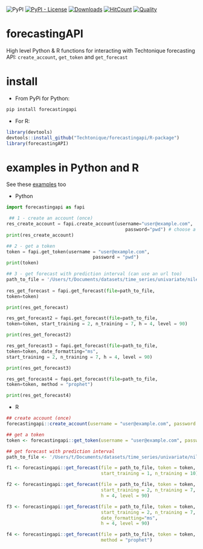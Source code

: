 
![PyPI](https://img.shields.io/pypi/v/forecastingAPI) [![PyPI - License](https://img.shields.io/pypi/l/forecastingAPI)](https://github.com/Techtonique/forecastingAPI/blob/master/LICENSE) [![Downloads](https://pepy.tech/badge/forecastingAPI)](https://pepy.tech/project/forecastingAPI) 
[![HitCount](https://hits.dwyl.com/Techtonique/forecastingAPI.svg?style=flat-square)](http://hits.dwyl.com/Techtonique/forecastingAPI)
[![Quality](https://www.codefactor.io/repository/github/techtonique/forecastingAPI/badge)](https://www.codefactor.io/repository/github/techtonique/forecastingAPI)

# forecastingAPI

High level Python & R functions for interacting with Techtonique forecasting API: `create_account`, 
`get_token` and `get_forecast`

# install 

- From PyPi for Python:

```bash
pip install forecastingapi
```

- For R:

```R
library(devtools)
devtools::install_github("Techtonique/forecastingapi/R-package")
library(forecastingAPI)
```

# examples in Python and R 

See these [examples](./examples/example.py) too

- Python

```python
import forecastingapi as fapi

 ## 1 - create an account (once)
res_create_account = fapi.create_account(username="user@example.com", 
                                            password="pwd") # choose a better password
print(res_create_account)

## 2 - get a token 
token = fapi.get_token(username = "user@example.com",
                                password = "pwd")
print(token)

## 3 - get forecast with prediction interval (can use an url too)
path_to_file = '/Users/t/Documents/datasets/time_series/univariate/nile.csv' # (examples:https://github.com/Techtonique/datasets/tree/main/time_series/univariate)
    
res_get_forecast = fapi.get_forecast(file=path_to_file, 
token=token)

print(res_get_forecast)

res_get_forecast2 = fapi.get_forecast(file=path_to_file, 
token=token, start_training = 2, n_training = 7, h = 4, level = 90)

print(res_get_forecast2)

res_get_forecast3 = fapi.get_forecast(file=path_to_file, 
token=token, date_formatting="ms",
start_training = 2, n_training = 7, h = 4, level = 90)

print(res_get_forecast3)

res_get_forecast4 = fapi.get_forecast(file=path_to_file, 
token=token, method = "prophet")

print(res_get_forecast4)
```

- R 

```R
## create account (once)
forecastingapi::create_account(username = "user@example.com", password = "pwd") # choose a better password

## get a token
token <- forecastingapi::get_token(username = "user@example.com", password = "pwd")

## get forecast with prediction interval
path_to_file <- '/Users/t/Documents/datasets/time_series/univariate/nile.csv' # (examples:https://github.com/Techtonique/datasets/tree/main/time_series/univariate)

f1 <- forecastingapi::get_forecast(file = path_to_file, token = token,
                                   start_training = 1, n_training = 10)

f2 <- forecastingapi::get_forecast(file = path_to_file, token = token,
                                   start_training = 2, n_training = 7,
                                   h = 4, level = 90)

f3 <- forecastingapi::get_forecast(file = path_to_file, token = token,
                                   start_training = 2, n_training = 7,
                                   date_formatting="ms",
                                   h = 4, level = 90)

f4 <- forecastingapi::get_forecast(file = path_to_file, token = token,
                                   method = "prophet")
```
